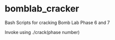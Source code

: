 # bomblab_cracker
Bash Scripts for cracking Bomb Lab Phase 6 and 7

Invoke using ./crack(phase number)
